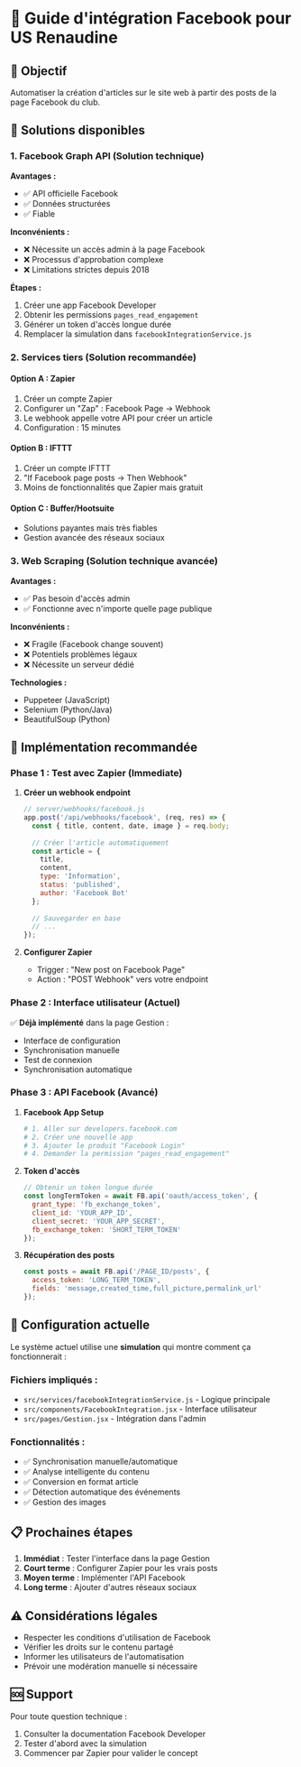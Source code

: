 # 📘 Guide d'intégration Facebook pour US Renaudine

## 🎯 Objectif
Automatiser la création d'articles sur le site web à partir des posts de la page Facebook du club.

## 🔧 Solutions disponibles

### 1. **Facebook Graph API** (Solution technique)

**Avantages :**
- ✅ API officielle Facebook
- ✅ Données structurées
- ✅ Fiable

**Inconvénients :**
- ❌ Nécessite un accès admin à la page Facebook
- ❌ Processus d'approbation complexe
- ❌ Limitations strictes depuis 2018

**Étapes :**
1. Créer une app Facebook Developer
2. Obtenir les permissions `pages_read_engagement`
3. Générer un token d'accès longue durée
4. Remplacer la simulation dans `facebookIntegrationService.js`

### 2. **Services tiers** (Solution recommandée)

#### **Option A : Zapier**
1. Créer un compte Zapier
2. Configurer un "Zap" : Facebook Page → Webhook
3. Le webhook appelle votre API pour créer un article
4. Configuration : 15 minutes

#### **Option B : IFTTT**
1. Créer un compte IFTTT
2. "If Facebook page posts → Then Webhook"
3. Moins de fonctionnalités que Zapier mais gratuit

#### **Option C : Buffer/Hootsuite**
- Solutions payantes mais très fiables
- Gestion avancée des réseaux sociaux

### 3. **Web Scraping** (Solution technique avancée)

**Avantages :**
- ✅ Pas besoin d'accès admin
- ✅ Fonctionne avec n'importe quelle page publique

**Inconvénients :**
- ❌ Fragile (Facebook change souvent)
- ❌ Potentiels problèmes légaux
- ❌ Nécessite un serveur dédié

**Technologies :**
- Puppeteer (JavaScript)
- Selenium (Python/Java)
- BeautifulSoup (Python)

## 🚀 Implémentation recommandée

### Phase 1 : Test avec Zapier (Immediate)

1. **Créer un webhook endpoint**
   ```javascript
   // server/webhooks/facebook.js
   app.post('/api/webhooks/facebook', (req, res) => {
     const { title, content, date, image } = req.body;
     
     // Créer l'article automatiquement
     const article = {
       title,
       content,
       type: 'Information',
       status: 'published',
       author: 'Facebook Bot'
     };
     
     // Sauvegarder en base
     // ... 
   });
   ```

2. **Configurer Zapier**
   - Trigger : "New post on Facebook Page"
   - Action : "POST Webhook" vers votre endpoint

### Phase 2 : Interface utilisateur (Actuel)

✅ **Déjà implémenté** dans la page Gestion :
- Interface de configuration
- Synchronisation manuelle
- Test de connexion
- Synchronisation automatique

### Phase 3 : API Facebook (Avancé)

1. **Facebook App Setup**
   ```bash
   # 1. Aller sur developers.facebook.com
   # 2. Créer une nouvelle app
   # 3. Ajouter le produit "Facebook Login"
   # 4. Demander la permission "pages_read_engagement"
   ```

2. **Token d'accès**
   ```javascript
   // Obtenir un token longue durée
   const longTermToken = await FB.api('oauth/access_token', {
     grant_type: 'fb_exchange_token',
     client_id: 'YOUR_APP_ID',
     client_secret: 'YOUR_APP_SECRET',
     fb_exchange_token: 'SHORT_TERM_TOKEN'
   });
   ```

3. **Récupération des posts**
   ```javascript
   const posts = await FB.api('/PAGE_ID/posts', {
     access_token: 'LONG_TERM_TOKEN',
     fields: 'message,created_time,full_picture,permalink_url'
   });
   ```

## 🔧 Configuration actuelle

Le système actuel utilise une **simulation** qui montre comment ça fonctionnerait :

### Fichiers impliqués :
- `src/services/facebookIntegrationService.js` - Logique principale
- `src/components/FacebookIntegration.jsx` - Interface utilisateur
- `src/pages/Gestion.jsx` - Intégration dans l'admin

### Fonctionnalités :
- ✅ Synchronisation manuelle/automatique
- ✅ Analyse intelligente du contenu
- ✅ Conversion en format article
- ✅ Détection automatique des événements
- ✅ Gestion des images

## 📋 Prochaines étapes

1. **Immédiat** : Tester l'interface dans la page Gestion
2. **Court terme** : Configurer Zapier pour les vrais posts
3. **Moyen terme** : Implémenter l'API Facebook
4. **Long terme** : Ajouter d'autres réseaux sociaux

## ⚠️ Considérations légales

- Respecter les conditions d'utilisation de Facebook
- Vérifier les droits sur le contenu partagé
- Informer les utilisateurs de l'automatisation
- Prévoir une modération manuelle si nécessaire

## 🆘 Support

Pour toute question technique :
1. Consulter la documentation Facebook Developer
2. Tester d'abord avec la simulation
3. Commencer par Zapier pour valider le concept